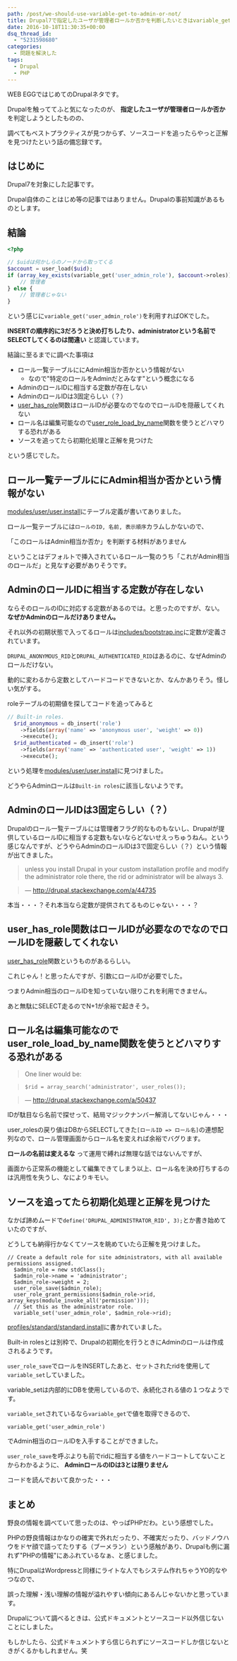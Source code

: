 ```yaml
---
path: /post/we-should-use-variable-get-to-admin-or-not/
title: Drupal7で指定したユーザが管理者ロールか否かを判断したいときはvariable_getを使いましょう
date: 2016-10-18T11:30:35+00:00
dsq_thread_id:
  - "5231598680"
categories:
  - 問題を解決した
tags:
  - Drupal
  - PHP
---
```

WEB EGGではじめてのDrupalネタです。
  
Drupalを触っててふと気になったのが、 **指定したユーザが管理者ロールか否か** を判定しようとしたものの、
  
調べてもベストプラクティスが見つからず、ソースコードを追ったらやっと正解を見つけたという話の備忘録です。

<!--more-->

はじめに
----------------------------------------

Drupal7を対象にした記事です。
  
Drupal自体のことはじめ等の記事ではありません。Drupalの事前知識があるものとします。

結論
----------------------------------------

```php
<?php

// $uidは何かしらのノードから取ってくる
$account = user_load($uid);
if (array_key_exists(variable_get('user_admin_role'), $account->roles)) {
    // 管理者
} else {
    // 管理者じゃない
}
```

という感じに`variable_get('user_admin_role')`を利用すればOKでした。
  
**INSERTの順序的に3だろうと決め打ちしたり、administratorという名前でSELECTしてくるのは間違い** と認識しています。
  
結論に至るまでに調べた事項は

  * ロール一覧テーブルににAdmin相当か否かという情報がない 
      * なので"特定のロールをAdminだとみなす"という概念になる
  * AdminのロールIDに相当する定数が存在しない
  * AdminのロールIDは3固定らしい（？）
  * [user\_has\_role](https://api.drupal.org/api/drupal/modules!user!user.module/function/user_has_role/7.x)関数はロールIDが必要なのでなのでロールIDを隠蔽してくれない
  * ロール名は編集可能なので[user\_role\_load\_by\_name](https://api.drupal.org/api/drupal/modules%21user%21user.module/function/user_role_load_by_name/7.x)関数を使うとどハマりする恐れがある
  * ソースを追ってたら初期化処理と正解を見つけた

という感じでした。

ロール一覧テーブルににAdmin相当か否かという情報がない
----------------------------------------

[modules/user/user.install](https://github.com/drupal/drupal/blob/7.x/modules/user/user.install#L93)にテーブル定義が書いてありました。

ロール一覧テーブルには`ロールのID, 名前, 表示順序`カラムしかないので、
  
「このロールはAdmin相当か否か」を判断する材料がありません

ということはデフォルトで挿入されているロール一覧のうち「これがAdmin相当のロールだ」と見なす必要がありそうです。

AdminのロールIDに相当する定数が存在しない
----------------------------------------

ならそのロールのIDに対応する定数があるのでは。と思ったのですが、ない。 **なぜかAdminのロールだけありません。**

それ以外の初期状態で入ってるロールは[includes/bootstrap.inc](https://github.com/drupal/drupal/blob/7.x/includes/bootstrap.inc#L160)に定数が定義されています。
  
`DRUPAL_ANONYMOUS_RID`と`DRUPAL_AUTHENTICATED_RID`はあるのに、なぜAdminのロールだけない。
  
動的に変わるから定数としてハードコードできないとか、なんかありそう。怪しい気がする。

roleテーブルの初期値を探してコードを追ってみると

```php
// Built-in roles.
  $rid_anonymous = db_insert('role')
    ->fields(array('name' => 'anonymous user', 'weight' => 0))
    ->execute();
  $rid_authenticated = db_insert('role')
    ->fields(array('name' => 'authenticated user', 'weight' => 1))
    ->execute();
```

という処理を[modules/user/user.install](https://github.com/drupal/drupal/blob/7.x/modules/user/user.install#L320)に見つけました。
  
どうやらAdminロールは`Built-in roles`に該当しないようです。

AdminのロールIDは3固定らしい（？）
----------------------------------------

Drupalのロール一覧テーブルには管理者フラグ的なものもないし、Drupalが提供しているロールIDに相当する定数もないならどないせえっちゅうねん。という感じなんですが、どうやらAdminのロールIDは3で固定らしい（？）という情報が出てきました。

> unless you install Drupal in your custom installation profile and modify the administrator role there, the rid or administrator will be always 3.
    
> &mdash; <http://drupal.stackexchange.com/a/44735>

本当・・・？それ本当なら定数が提供されてるものじゃない・・・？

user\_has\_role関数はロールIDが必要なのでなのでロールIDを隠蔽してくれない
----------------------------------------

[user\_has\_role](https://api.drupal.org/api/drupal/modules!user!user.module/function/user_has_role/7.x)関数というものがあるらしい。
  
これじゃん！と思ったんですが、引数にロールIDが必要でした。

つまりAdmin相当のロールIDを知っていない限りこれを利用できません。
  
あと無駄にSELECT走るのでN+1が余裕で起きそう。

ロール名は編集可能なのでuser\_role\_load\_by\_name関数を使うとどハマりする恐れがある
----------------------------------------

> One liner would be:
    
> `$rid = array_search('administrator', user_roles());`
    
> &mdash; <http://drupal.stackexchange.com/a/50437>

IDが駄目なら名前で探せって、結局マジックナンバー解消してないじゃん・・・
  
user_rolesの戻り値はDBからSELECTしてきた`[ロールID => ロール名]`の連想配列なので、ロール管理画面からロール名を変えれば余裕でバグります。

**ロールの名前は変えるな** って運用で縛れば無理な話ではないんですが、
  
画面から正常系の機能として編集できてしまう以上、ロール名を決め打ちするのは汎用性を失うし、なによりキモい。

ソースを追ってたら初期化処理と正解を見つけた
----------------------------------------

なかば諦めムードで`define('DRUPAL_ADMINISTRATOR_RID', 3);`とか書き始めていたのですが、
  
どうしても納得行かなくてソースを眺めていたら正解を見つけました。

```
// Create a default role for site administrators, with all available permissions assigned.
  $admin_role = new stdClass();
  $admin_role->name = 'administrator';
  $admin_role->weight = 2;
  user_role_save($admin_role);
  user_role_grant_permissions($admin_role->rid, array_keys(module_invoke_all('permission')));
  // Set this as the administrator role.
  variable_set('user_admin_role', $admin_role->rid);
```

[profiles/standard/standard.install](https://github.com/drupal/drupal/blob/7.x/profiles/standard/standard.install#L406)に書かれていました。
  
Built-in rolesとは別枠で、Drupalの初期化を行うときにAdminのロールは作成されるようです。

`user_role_save`でロールをINSERTしたあと、セットされたridを使用して`variable_set`していました。
  
variable_setは内部的にDBを使用しているので、永続化される値の１つなようです。
  
`variable_set`されているなら`variable_get`で値を取得できるので、

```
variable_get('user_admin_role')
```

でAdmin相当のロールIDを入手することができました。
  
`user_role_save`を呼ぶよりも前でridに相当する値をハードコートしてないことからわかるように、 **AdminロールのIDは3とは限りません**
  
コードを読んでおいて良かった・・・

まとめ
----------------------------------------

野良の情報を調べていて思ったのは、やっぱPHPだわ。という感想でした。
  
PHPの野良情報はかなりの確実で外れだったり、不確実だったり、バッドノウハウをドヤ顔で語ってたりする（ブーメラン）という感触があり、Drupalも例に漏れず"PHPの情報"にあふれているなぁ、と感じました。

特にDrupalはWordpressと同様にライトな人でもシステム作れちゃうYO的なやつなので、
  
誤った理解・浅い理解の情報が溢れやすい傾向にあるんじゃないかと思っています。

Drupalについて調べるときは、公式ドキュメントとソースコード以外信じないことにしました。
  
もしかしたら、公式ドキュメントすら信じられずにソースコードしか信じないときがくるかもしれません。笑

<div style="font-size:0px;height:0px;line-height:0px;margin:0;padding:0;clear:both">
</div>